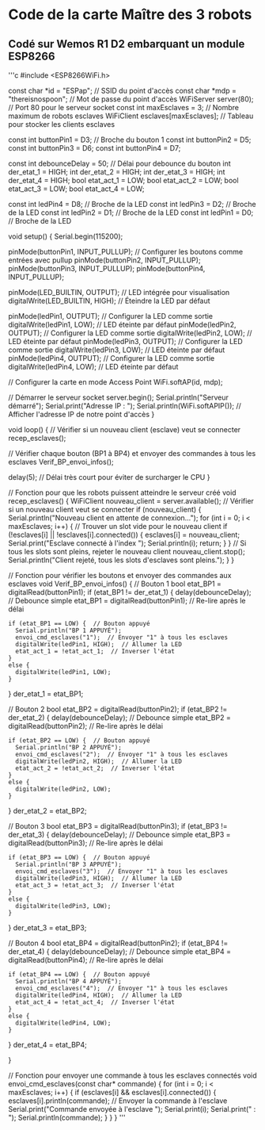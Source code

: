 # Code de la carte Maître des 3 robots
## Codé sur Wemos R1 D2 embarquant un module ESP8266

'''c
#include <ESP8266WiFi.h>

const char *id = "ESPap";  // SSID du point d'accès
const char *mdp = "thereisnospoon";    // Mot de passe du point d'accès
WiFiServer server(80);  // Port 80 pour le serveur socket
const int maxEsclaves = 3;  // Nombre maximum de robots esclaves
WiFiClient esclaves[maxEsclaves];  // Tableau pour stocker les clients esclaves

const int buttonPin1 = D3;  // Broche du bouton 1
const int buttonPin2 = D5;
const int buttonPin3 = D6;
const int buttonPin4 = D7;

const int debounceDelay = 50;  // Délai pour debounce du bouton
int der_etat_1 = HIGH;
int der_etat_2 = HIGH;
int der_etat_3 = HIGH;
int der_etat_4 = HIGH;
bool etat_act_1 = LOW;
bool etat_act_2 = LOW;
bool etat_act_3 = LOW;
bool etat_act_4 = LOW;

const int ledPin4 = D8;  // Broche de la LED
const int ledPin3 = D2;  // Broche de la LED
const int ledPin2 = D1;  // Broche de la LED
const int ledPin1 = D0;  // Broche de la LED

void setup() {
  Serial.begin(115200);

  pinMode(buttonPin1, INPUT_PULLUP);  // Configurer les boutons comme entrées avec pullup
  pinMode(buttonPin2, INPUT_PULLUP);
  pinMode(buttonPin3, INPUT_PULLUP);
  pinMode(buttonPin4, INPUT_PULLUP);

  pinMode(LED_BUILTIN, OUTPUT);  // LED intégrée pour visualisation
  digitalWrite(LED_BUILTIN, HIGH);  // Éteindre la LED par défaut

  pinMode(ledPin1, OUTPUT);  // Configurer la LED comme sortie
  digitalWrite(ledPin1, LOW);  // LED éteinte par défaut
  pinMode(ledPin2, OUTPUT);  // Configurer la LED comme sortie
  digitalWrite(ledPin2, LOW);  // LED éteinte par défaut
  pinMode(ledPin3, OUTPUT);  // Configurer la LED comme sortie
  digitalWrite(ledPin3, LOW);  // LED éteinte par défaut
  pinMode(ledPin4, OUTPUT);  // Configurer la LED comme sortie
  digitalWrite(ledPin4, LOW);  // LED éteinte par défaut

  // Configurer la carte en mode Access Point
  WiFi.softAP(id, mdp);

  // Démarrer le serveur socket
  server.begin();
  Serial.println("Serveur démarré");
  Serial.print("Adresse IP : ");
  Serial.println(WiFi.softAPIP());  // Afficher l'adresse IP de notre point d'accès
}

void loop() {
  // Vérifier si un nouveau client (esclave) veut se connecter
  recep_esclaves();

  // Vérifier chaque bouton (BP1 à BP4) et envoyer des commandes à tous les esclaves
  Verif_BP_envoi_infos();
  
  delay(5);  // Délai très court pour éviter de surcharger le CPU
}

// Fonction pour que les robots puissent atteindre le serveur créé
void recep_esclaves() {
  WiFiClient nouveau_client = server.available();  // Vérifier si un nouveau client veut se connecter
  if (nouveau_client) {
    Serial.println("Nouveau client en attente de connexion...");
    for (int i = 0; i < maxEsclaves; i++) {
      // Trouver un slot vide pour le nouveau client
      if (!esclaves[i] || !esclaves[i].connected()) {
        esclaves[i] = nouveau_client;
        Serial.print("Esclave connecté à l'index ");
        Serial.println(i);
        return;
      }
    }
    // Si tous les slots sont pleins, rejeter le nouveau client
    nouveau_client.stop();
    Serial.println("Client rejeté, tous les slots d'esclaves sont pleins.");
  }
}

// Fonction pour vérifier les boutons et envoyer des commandes aux esclaves
void Verif_BP_envoi_infos() {
  // Bouton 1
  bool etat_BP1 = digitalRead(buttonPin1);
  if (etat_BP1 != der_etat_1) {
    delay(debounceDelay);  // Debounce simple
    etat_BP1 = digitalRead(buttonPin1);  // Re-lire après le délai

    if (etat_BP1 == LOW) {  // Bouton appuyé
      Serial.println("BP 1 APPUYÉ");
      envoi_cmd_esclaves("1");  // Envoyer "1" à tous les esclaves
      digitalWrite(ledPin1, HIGH);  // Allumer la LED
      etat_act_1 = !etat_act_1;  // Inverser l'état
    }
    else {
      digitalWrite(ledPin1, LOW);
    }
  }
  der_etat_1 = etat_BP1;

  // Bouton 2
  bool etat_BP2 = digitalRead(buttonPin2); 
  if (etat_BP2 != der_etat_2) {
    delay(debounceDelay);  // Debounce simple
    etat_BP2 = digitalRead(buttonPin2);  // Re-lire après le délai

    if (etat_BP2 == LOW) {  // Bouton appuyé
      Serial.println("BP 2 APPUYÉ");
      envoi_cmd_esclaves("2");  // Envoyer "1" à tous les esclaves
      digitalWrite(ledPin2, HIGH);  // Allumer la LED
      etat_act_2 = !etat_act_2;  // Inverser l'état
    }
    else {
      digitalWrite(ledPin2, LOW);
    }
  }
  der_etat_2 = etat_BP2;

  // Bouton 3
  bool etat_BP3 = digitalRead(buttonPin3);
  if (etat_BP3 != der_etat_3) {
    delay(debounceDelay);  // Debounce simple
    etat_BP3 = digitalRead(buttonPin3);  // Re-lire après le délai

    if (etat_BP3 == LOW) {  // Bouton appuyé
      Serial.println("BP 3 APPUYÉ");
      envoi_cmd_esclaves("3");  // Envoyer "1" à tous les esclaves
      digitalWrite(ledPin3, HIGH);  // Allumer la LED
      etat_act_3 = !etat_act_3;  // Inverser l'état
    }
    else {
      digitalWrite(ledPin3, LOW);
    }
  }
  der_etat_3 = etat_BP3;

  // Bouton 4
  bool etat_BP4 = digitalRead(buttonPin2);
  if (etat_BP4 != der_etat_4) {
    delay(debounceDelay);  // Debounce simple
    etat_BP4 = digitalRead(buttonPin4);  // Re-lire après le délai

    if (etat_BP4 == LOW) {  // Bouton appuyé
      Serial.println("BP 4 APPUYÉ");
      envoi_cmd_esclaves("4");  // Envoyer "1" à tous les esclaves
      digitalWrite(ledPin4, HIGH);  // Allumer la LED
      etat_act_4 = !etat_act_4;  // Inverser l'état
    }
    else {
      digitalWrite(ledPin4, LOW);
    }
  }
  der_etat_4 = etat_BP4;

}

// Fonction pour envoyer une commande à tous les esclaves connectés
void envoi_cmd_esclaves(const char* commande) {
  for (int i = 0; i < maxEsclaves; i++) {
    if (esclaves[i] && esclaves[i].connected()) {
      esclaves[i].println(commande);  // Envoyer la commande à l'esclave
      Serial.print("Commande envoyée à l'esclave ");
      Serial.print(i);
      Serial.print(" : ");
      Serial.println(commande);
    }
  }
}
'''
